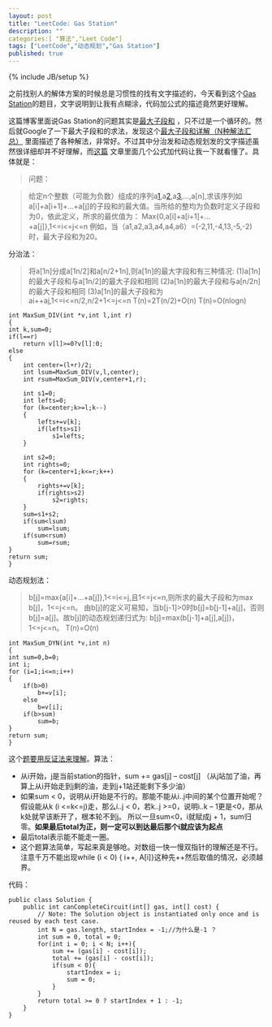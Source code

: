 ```yaml
---
layout: post
title: "LeetCode: Gas Station"
description: ""
categories:[ "算法","Leet Code"]
tags: ["LeetCode","动态规划","Gas Station"]
published: true
---
```

{% include JB/setup %}

之前找别人的解体方案的时候总是习惯性的找有文字描述的，今天看到这个[Gas Station][1]的题目，文字说明到让我有点糊涂，代码加公式的描述竟然更好理解。

这篇博客里面说Gas Station的问题其实是[最大子段和][2] ，只不过是一个循环的。然后就Google了一下最大子段和的求法，发现这个[最大子段和详解（N种解法汇总）][3] 里面描述了各种解法，非常好。不过其中分治发和动态规划发的文字描述虽然很详细却并不好理解，而[这篇][4] 文章里面几个公式加代码让我一下就看懂了。具体就是：

> 问题：

>  给定n个整数（可能为负数）组成的序列a[1],a[2],a[3],…,a[n],求该序列如a[i]+a[i+1]+…+a[j]的子段和的最大值。当所给的整均为负数时定义子段和为0，依此定义，所求的最优值为：
    Max{0,a[i]+a[i+1]+…+a[j]},1<=i<=j<=n
    例如，当（a1,a2,a3,a4,a4,a6）=(-2,11,-4,13,-5,-2)时，最大子段和为20。
    
分治法：

> 将a[1n]分成a[1n/2]和a[n/2+1n],则a[1n]的最大字段和有三种情况:
    (1)a[1n]的最大子段和与a[1n/2]的最大子段和相同
    (2)a[1n]的最大子段和与a[n/2n]的最大子段和相同
    (3)a[1n]的最大子段和为ai++aj,1<=i<=n/2,n/2+1<=j<=n
    T(n)=2T(n/2)+O(n)
    T(n)=O(nlogn)
 
    
    int MaxSum_DIV(int *v,int l,int r)
    {
    int k,sum=0;
    if(l==r)
        return v[l]>=0?v[l]:0;
    else
    {
        int center=(l+r)/2;
        int lsum=MaxSum_DIV(v,l,center);
        int rsum=MaxSum_DIV(v,center+1,r);

        int s1=0;
        int lefts=0;
        for (k=center;k>=l;k--)
        {
            lefts+=v[k];
            if(lefts>s1)
                s1=lefts;
        }

        int s2=0;
        int rights=0;
        for (k=center+1;k<=r;k++)
        {
            rights+=v[k];
            if(rights>s2)
                s2=rights;
        }
        sum=s1+s2;
        if(sum<lsum)
            sum=lsum;
        if(sum<rsum)
            sum=rsum;
    }
    return sum;
    }

动态规划法：
>b[j]=max{a[i]+...+a[j]},1<=i<=j,且1<=j<=n,则所求的最大子段和为max b[j]，1<=j<=n。
> 由b[j]的定义可易知，当b[j-1]>0时b[j]=b[j-1]+a[j]，否则b[j]=a[j]。故b[j]的动态规划递归式为:
>b[j]=max(b[j-1]+a[j],a[j])，1<=j<=n。
> T(n)=O(n)

    
    int MaxSum_DYN(int *v,int n)
    {
    int sum=0,b=0;
    int i;
    for (i=1;i<=n;i++)
    {
        if(b>0)
            b+=v[i];
        else
            b=v[i];
        if(b>sum)
            sum=b;
    }
    return sum;
    }
    
这个[题要用反证法来理解][5]。算法：

 - 从i开始，j是当前station的指针，sum += gas[j] – cost[j] （从j站加了油，再算上从i开始走到j剩的油，走到j+1站还能剩下多少油）
 - 如果sum < 0，说明从i开始是不行的。那能不能从i..j中间的某个位置开始呢？假设能从k (i <=k<=j)走，那么i..j < 0，若k..j >=0，说明i..k – 1更是<0，那从k处就早该断开了，根本轮不到j。
所以一旦sum<0，i就赋成j + 1，sum归零。**如果最后total为正，则一定可以到达最后那个i就应该为起点**
 - 最后total表示能不能走一圈。
 - 这个题算法简单，写起来真是够呛。对数组一快一慢双指针的理解还是不行。注意千万不能出现while (i < 0) { i++, A[i]}这种先++然后取值的情况，必须越界。

代码：

    public class Solution {
        public int canCompleteCircuit(int[] gas, int[] cost) {
            // Note: The Solution object is instantiated only once and is reused by each test case.
            int N = gas.length, startIndex = -1;//为什么是-1 ？
            int sum = 0, total = 0;
            for(int i = 0; i < N; i++){
                sum += (gas[i] - cost[i]);
                total += (gas[i] - cost[i]);
                if(sum < 0){
                    startIndex = i; 
                    sum = 0;
                }
            }
            return total >= 0 ? startIndex + 1 : -1;
        }
    }


  [1]: http://oj.leetcode.com/problems/gas-station/
  [2]: http://www.cnblogs.com/TenosDoIt/p/3389924.html
  [3]: http://blog.csdn.net/zhong36060123/article/details/4381391
  [4]: http://www.cnblogs.com/hustcat/archive/2009/06/01/1493949.html
  [5]: http://leetcodenotes.wordpress.com/2013/11/21/leetcode-gas-station-%E8%BD%AC%E5%9C%88%E7%9A%84%E5%8A%A0%E6%B2%B9%E7%AB%99%E7%9C%8B%E8%83%BD%E4%B8%8D%E8%83%BD%E8%B5%B0%E4%B8%80%E5%9C%88/